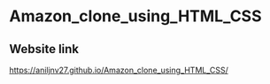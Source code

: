 # Amazon_clone_using_HTML_CSS

 ## Website link 
<a href="https://aniljnv27.github.io/Amazon_clone_using_HTML_CSS/">https://aniljnv27.github.io/Amazon_clone_using_HTML_CSS/</a>

